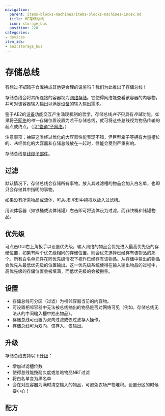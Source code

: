 ```yaml
---
navigation:
  parent: items-blocks-machines/items-blocks-machines-index.md
  title: ME存储总线
  icon: storage_bus
  position: 220
categories:
- devices
item_ids:
- ae2:storage_bus
---
```


# 存储总线

<GameScene zoom="8" background="transparent">
<ImportStructure src="../assets/blocks/storage_bus.snbt" />
</GameScene>

有想过*不把*箱子仓库换成其他更合理的设施吗？我们为此推出了存储总线！

存储总线会将其所连接的容器视为[网络存储](../ae2-mechanics/import-export-storage.md)。它使得网络能查看该容器的内容物，并可对该容器输入输出以满足[设备](../ae2-mechanics/devices.md)的输入输出需求。

鉴于AE2的[设备](../ae2-mechanics/devices.md)功能交互产生<a title="译注：涌现（Emergence），指多个个体间的相互作用遵循简单的规则，而它们所组成的系统拥有了个体不具备的特性，这种特性仅存在于系统的层面。">涌现</a>机制的哲学，存储总线*并不*只具有*存储*功能。如果将[子网络](../ae2-mechanics/subnetworks.md)的*唯一*存储位置设置为若干存储总线，就可将这些总线视为物品传输的起点或终点。（见[“管道”子网络](../example-setups/pipe-subnet.md)。）

注意事项：抽屉这类经过优化的大容器性能表现不错，但巨型箱子等拥有大量槽位的、*未*经优化的大容器和存储总线放在一起时，性能会受到严重影响。

存储总线是[线缆子部件](../ae2-mechanics/cable-subparts.md)。

## 过滤

默认情况下，存储总线会存储所有事物。放入其过滤槽的物品会加入白名单，也即只会存储其中指明的事物。

如果没有所需物品或流体，可从JEI/REI中拖拽以放入过滤槽。

用流体容器（如铁桶或流体储罐）右击即可将流体设为过滤，而非铁桶和储罐物品。

## 优先级

可点击GUI右上角扳手以设置优先级。输入网络的物品会优先进入最高优先级的存储位置，如果有两个优先级相同的存储位置，则会优先选择已经存有该物品的那个。所有白名单元件在同优先级情况下视作已经存有该物品。从存储中输出的物品会优先从最低优先级的位置输出。这一优先级系统使得在输入输出物品的过程中，高优先级的存储位置会被填满，而低优先级的会被搬空。

## 设置

*   存储总线可分区（过滤）为相邻容器当前的内容物。
*   可设置相邻容器中无法被总线抽出的物品是否对网络可见（例如，存储总线无法从<ItemLink id="inscriber" />的中间输入槽中抽出物品）。
*   存储总线可设置为双向过滤或仅过滤存入操作。
*   存储总线可为双向、仅存入、仅输出。

## 升级

存储总线支持以下[升级](upgrade_cards.md)：

*   <ItemLink id="capacity_card" />增加过滤槽位数
*   <ItemLink id="fuzzy_card" />使得总线能按耐久度或忽略物品NBT过滤
*   <ItemLink id="inverter_card" />将白名单变为黑名单
*   <ItemLink id="void_card" />会在对应容器为满时清空输入的物品，可避免农场产物堆积。设置分区的时候要小心！

## 配方

<RecipeFor id="storage_bus" />

